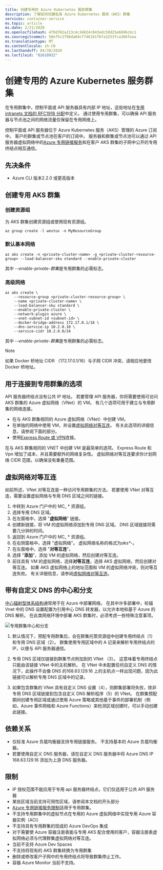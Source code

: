 ```yaml
---
title: 创建专用的 Azure Kubernetes 服务群集
description: 了解如何创建私有 Azure Kubernetes 服务（AKS）群集
services: container-service
ms.topic: article
ms.date: 2/21/2020
ms.openlocfilehash: 4f0d702a213c4c34024c043edc50d25e6696cbc1
ms.sourcegitcommit: 50ef5c2798da04cf746181fbfa3253fca366feaa
ms.translationtype: MT
ms.contentlocale: zh-CN
ms.lasthandoff: 04/30/2020
ms.locfileid: "82610932"
---
```

# <a name="create-a-private-azure-kubernetes-service-cluster"></a>创建专用的 Azure Kubernetes 服务群集

在专用群集中，控制平面或 API 服务器具有内部 IP 地址，这些地址在[专用 intranets 文档的 RFC1918 分配](https://tools.ietf.org/html/rfc1918)中定义。 通过使用专用群集，可以确保 API 服务器与节点池之间的网络流量仅保留在专用网络上。

控制平面或 API 服务器位于 Azure Kubernetes 服务（AKS）管理的 Azure 订阅中。 客户的群集或节点池在客户的订阅中。 服务器和群集或节点池可以通过 API 服务器虚拟网络中的[Azure 专用链接服务][private-link-service]和在客户 AKS 群集的子网中公开的专用终结点相互通信。

## <a name="prerequisites"></a>先决条件

* Azure CLI 版本2.2.0 或更高版本

## <a name="create-a-private-aks-cluster"></a>创建专用 AKS 群集

### <a name="create-a-resource-group"></a>创建资源组

为 AKS 群集创建资源组或使用现有资源组。

```azurecli-interactive
az group create -l westus -n MyResourceGroup
```

### <a name="default-basic-networking"></a>默认基本网络 

```azurecli-interactive
az aks create -n <private-cluster-name> -g <private-cluster-resource-group> --load-balancer-sku standard --enable-private-cluster  
```
其中 *--enable-private-群集*是专用群集的必需标志。 

### <a name="advanced-networking"></a>高级网络  

```azurecli-interactive
az aks create \
    --resource-group <private-cluster-resource-group> \
    --name <private-cluster-name> \
    --load-balancer-sku standard \
    --enable-private-cluster \
    --network-plugin azure \
    --vnet-subnet-id <subnet-id> \
    --docker-bridge-address 172.17.0.1/16 \
    --dns-service-ip 10.2.0.10 \
    --service-cidr 10.2.0.0/24 
```
其中 *--enable-private-群集*是专用群集的必需标志。 

> [!NOTE]
> 如果 Docker 桥地址 CIDR （172.17.0.1/16）与子网 CIDR 冲突，请相应地更改 Docker 桥地址。

## <a name="options-for-connecting-to-the-private-cluster"></a>用于连接到专用群集的选项

API 服务器终结点没有公共 IP 地址。 若要管理 API 服务器，你将需要使用可访问 AKS 群集的 Azure 虚拟网络（VNet）的 VM。 有几个选项可用于建立与专用群集的网络连接。

* 在与 AKS 群集相同的 Azure 虚拟网络（VNet）中创建 VM。
* 在单独的网络中使用 VM，并设置[虚拟网络对等互连][virtual-network-peering]。  有关此选项的详细信息，请参阅下面的部分。
* 使用[Express Route 或 VPN][express-route-or-VPN]连接。

在与 AKS 群集相同的 VNET 中创建 VM 是最简单的选项。  Express Route 和 Vpn 增加了成本，并且需要额外的网络复杂性。  虚拟网络对等互连要求你计划网络 CIDR 范围，以确保没有重叠范围。

## <a name="virtual-network-peering"></a>虚拟网络对等互连

如前所述，VNet 对等互连是一种访问专用群集的方法。 若要使用 VNet 对等互连，需要设置虚拟网络与专用 DNS 区域之间的链接。
    
1. 中转到 Azure 门户中的 MC_ * 资源组。  
2. 选择专用 DNS 区域。   
3. 在左窗格中，选择 "**虚拟网络**" 链接。  
4. 创建新链接，将 VM 的虚拟网络添加到专用 DNS 区域。 DNS 区域链接将需要几分钟的时间。  
5. 返回到 Azure 门户中的 MC_ * 资源组。  
6. 在右侧窗格中，选择 "虚拟网络"。 虚拟网络名称的格式为*aks\**-。  
7. 在左窗格中，选择 "**对等互连**"。  
8. 选择 "**添加**"，添加 VM 的虚拟网络，然后创建对等互连。  
9. 前往具有 VM 的虚拟网络，选择**对等互连**，选择 AKS 虚拟网络，然后创建对等互连。 如果 AKS 虚拟网络上的地址范围和 VM 的虚拟网络冲突，则对等互连失败。 有关详细信息，请参阅[虚拟网络对等互连][virtual-network-peering]。

## <a name="hub-and-spoke-with-custom-dns"></a>带有自定义 DNS 的中心和分支

[中心辐射型体系结构](https://docs.microsoft.com/azure/architecture/reference-architectures/hybrid-networking/hub-spoke)通常用于在 Azure 中部署网络。 在其中许多部署中，轮辐 Vnet 中的 DNS 设置配置为引用中心 DNS 转发器，以允许本地和基于 Azure 的 DNS 解析。 在此类网络环境中部署 AKS 群集时，必须考虑一些特殊注意事项。

![专用群集中心和分支](media/private-clusters/aks-private-hub-spoke.png)

1. 默认情况下，预配专用群集后，会在群集托管资源组中创建专用终结点（1）和专用 DNS 区域（2）。 群集使用专用区域中的 A 记录来解析专用终结点的 IP，以便与 API 服务器通信。

2. 专用 DNS 区域仅链接到群集节点附加到的 VNet （3）。 这意味着专用终结点只能由该链接 VNet 中的主机解析。 在 VNet 中未配置任何自定义 DNS 的情况下，此操作不会像 DNS 的168.63.129.16 上的主机点一样出现问题，因为此链接可以解析专用 DNS 区域中的记录。

3. 如果包含群集的 VNet 具有自定义 DNS 设置（4），则群集部署将失败，除非专用 DNS 区域链接到包含自定义 DNS 解析程序（5）的 VNet。 在群集预配期间创建专用区域或通过使用 Azure 策略或其他基于事件的部署机制（例如，Azure 事件网格和 Azure Functions）来检测区域创建时，可以手动创建此链接。

## <a name="dependencies"></a>依赖关系  

* 仅标准 Azure 负载均衡器支持专用链接服务。 不支持基本的 Azure 负载均衡器。  
* 若要使用自定义 DNS 服务器，请在自定义 DNS 服务器中将 Azure DNS IP 168.63.129.16 添加为上游 DNS 服务器。

## <a name="limitations"></a>限制 
* IP 授权范围不能应用于专用 api 服务器终结点，它们仅适用于公共 API 服务器
* 某些区域当前支持可用性区域，请参阅本文档的开头部分 
* [Azure 专用链接服务限制][private-link-service]适用于专用群集。
* 不支持专用群集中的虚拟节点在专用的 Azure 虚拟网络中实现专用 Azure 容器实例（ACI）
* 不支持具有专用群集的现成的 Azure DevOps 集成
* 对于需要使 Azure 容器注册表能与专用 AKS 配合使用的客户，容器注册表虚拟网络必须与代理群集虚拟网络对等互连。
* 当前不支持 Azure Dev Spaces
* 不支持将现有的 AKS 群集转换为专用群集
* 删除或修改客户子网中的专用终结点将导致群集停止工作。 
* 容器 Azure Monitor 当前不支持。


<!-- LINKS - internal -->
[az-provider-register]: /cli/azure/provider?view=azure-cli-latest#az-provider-register
[az-feature-list]: /cli/azure/feature?view=azure-cli-latest#az-feature-list
[az-extension-add]: /cli/azure/extension#az-extension-add
[az-extension-update]: /cli/azure/extension#az-extension-update
[private-link-service]: /azure/private-link/private-link-service-overview#limitations
[virtual-network-peering]: ../virtual-network/virtual-network-peering-overview.md
[azure-bastion]: ../bastion/bastion-create-host-portal.md
[express-route-or-vpn]: ../expressroute/expressroute-about-virtual-network-gateways.md


